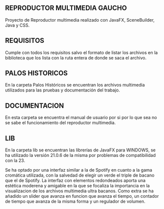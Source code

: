 ## REPRODUCTOR MULTIMEDIA GAUCHO
Proyecto de Reproductor multimedia realizado con JavaFX, SceneBuilder, Java y CSS.
## REQUISITOS
Cumple con todos los requisitos salvo el formato de listar los archivos en la biblioteca que los lista con la ruta entera de donde se saca el archivo.
## PALOS HISTORICOS
En la carpeta Palos Históricos se encuentran los archivos multimedia utilizados para las pruebas y documentación del trabajo.
## DOCUMENTACION
En esta carpeta se encuentra el manual de usuario por si por lo que sea no se sabe el funcionamiento del reproductor multimedia.
## LIB
En la carpeta lib se encuentran las librerías de JavaFX para WINDOWS, se ha utilizado la versión 21.0.6 de la misma por problemas de compatibilidad con la 23.

Se ha optado por una interfaz similar a la de Spotify en cuanto a la gama cromática utilizada, con la salvedad de elegir un verde el triple de bacano que el de Spotify.
La interfaz con elementos redondeados aporta una estética moderena y amigable en la que se focaliza la importancia en la visualizacion de los archivos multimedia ultra bacanos.
Como extra se ha añadido un slider que avanza en funcion que avanza el tiempo, un contador de tiempo que avanza de la misma forma y un regulador de volumen.